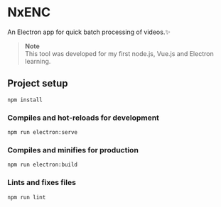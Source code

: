 # NxENC

An Electron app for quick batch processing of videos.&#x2728;

> **Note**  
> This tool was developed for my first node.js, Vue.js and Electron learning.

## Project setup
```
npm install
```

### Compiles and hot-reloads for development
```
npm run electron:serve
```

### Compiles and minifies for production
```
npm run electron:build
```

### Lints and fixes files
```
npm run lint
```
